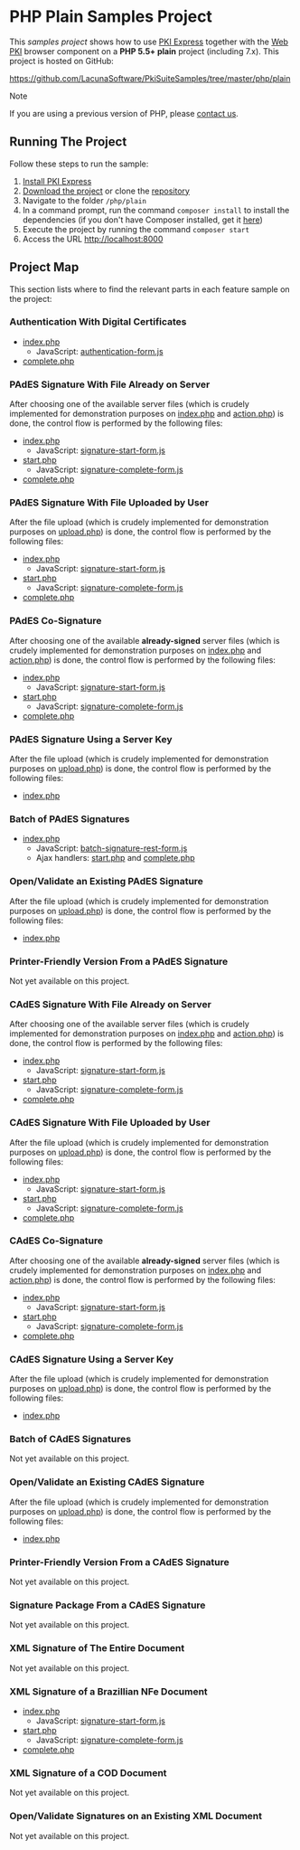 # PHP Plain Samples Project

This *samples project* shows how to use [PKI Express](../../index.md) together with the [Web PKI](../../../web-pki/index.md) browser component on a **PHP 5.5+ plain** project (including 7.x). This project is hosted on GitHub:

<https://github.com/LacunaSoftware/PkiSuiteSamples/tree/master/php/plain>

> [!NOTE]
> If you are using a previous version of PHP, please [contact us](https://www.lacunasoftware.com/en/home/purchase).

## Running The Project

Follow these steps to run the sample:

1. [Install PKI Express](../setup/index.md)
1. [Download the project](https://github.com/LacunaSoftware/PkiSuiteSamples/archive/master.zip) or clone the [repository](https://github.com/LacunaSoftware/PkiSuiteSamples.git)
1. Navigate to the folder `/php/plain`
1. In a command prompt, run the command `composer install` to install the dependencies
   (if you don't have Composer installed, get it [here](https://getcomposer.org/))
1. Execute the project by running the command `composer start`
1. Access the URL <http://localhost:8000>

## Project Map

This section lists where to find the relevant parts in each feature sample on the project:

### Authentication With Digital Certificates

- [index.php](https://github.com/LacunaSoftware/PkiSuiteSamples/blob/master/php/plain/public/authentication-express/index.php)
  - JavaScript: [authentication-form.js](https://github.com/LacunaSoftware/PkiSuiteSamples/blob/master/php/plain/public/scripts/authentication-form.js)
- [complete.php](https://github.com/LacunaSoftware/PkiSuiteSamples/blob/master/php/plain/public/authentication-express/complete.php)

### PAdES Signature With File Already on Server

After choosing one of the available server files (which is crudely implemented for demonstration purposes on [index.php](https://github.com/LacunaSoftware/PkiSuiteSamples/blob/master/php/plain/public/server-files/index.php) and [action.php](https://github.com/LacunaSoftware/PkiSuiteSamples/blob/master/php/plain/public/server-files/action.php)) is done, the control flow is performed by the following files:

- [index.php](https://github.com/LacunaSoftware/PkiSuiteSamples/blob/master/php/plain/public/pades-signature-express/index.php)
  - JavaScript: [signature-start-form.js](https://github.com/LacunaSoftware/PkiSuiteSamples/blob/master/php/plain/public/scripts/signature-start-form.js)
- [start.php](https://github.com/LacunaSoftware/PkiSuiteSamples/blob/master/php/plain/public/pades-signature-express/start.php)
  - JavaScript: [signature-complete-form.js](https://github.com/LacunaSoftware/PkiSuiteSamples/blob/master/php/plain/public/scripts/signature-complete-form.js)
- [complete.php](https://github.com/LacunaSoftware/PkiSuiteSamples/blob/master/php/plain/public/pades-signature-express/complete.php)

### PAdES Signature With File Uploaded by User

After the file upload (which is crudely implemented for demonstration purposes on [upload.php](https://github.com/LacunaSoftware/PkiSuiteSamples/blob/master/php/plain/public/upload.php)) is done, the control flow is performed by the following files:

- [index.php](https://github.com/LacunaSoftware/PkiSuiteSamples/blob/master/php/plain/public/pades-signature-express/index.php)
  - JavaScript: [signature-start-form.js](https://github.com/LacunaSoftware/PkiSuiteSamples/blob/master/php/plain/public/scripts/signature-start-form.js)
- [start.php](https://github.com/LacunaSoftware/PkiSuiteSamples/blob/master/php/plain/public/pades-signature-express/start.php)
  - JavaScript: [signature-complete-form.js](https://github.com/LacunaSoftware/PkiSuiteSamples/blob/master/php/plain/public/scripts/signature-complete-form.js)
- [complete.php](https://github.com/LacunaSoftware/PkiSuiteSamples/blob/master/php/plain/public/pades-signature-express/complete.php)

### PAdES Co-Signature

After choosing one of the available **already-signed** server files (which is crudely implemented for demonstration purposes on [index.php](https://github.com/LacunaSoftware/PkiSuiteSamples/blob/master/php/plain/public/server-files/index.php) and [action.php](https://github.com/LacunaSoftware/PkiSuiteSamples/blob/master/php/plain/public/server-files/action.php)) is done, the control flow is performed by the following files:

- [index.php](https://github.com/LacunaSoftware/PkiSuiteSamples/blob/master/php/plain/public/pades-signature-express/index.php)
  - JavaScript: [signature-start-form.js](https://github.com/LacunaSoftware/PkiSuiteSamples/blob/master/php/plain/public/scripts/signature-start-form.js)
- [start.php](https://github.com/LacunaSoftware/PkiSuiteSamples/blob/master/php/plain/public/pades-signature-express/start.php)
  - JavaScript: [signature-complete-form.js](https://github.com/LacunaSoftware/PkiSuiteSamples/blob/master/php/plain/public/scripts/signature-complete-form.js)
- [complete.php](https://github.com/LacunaSoftware/PkiSuiteSamples/blob/master/php/plain/public/pades-signature-express/complete.php)

### PAdES Signature Using a Server Key

After the file upload (which is crudely implemented for demonstration purposes on [upload.php](https://github.com/LacunaSoftware/PkiSuiteSamples/blob/master/php/plain/public/upload.php)) is done, the control flow is performed by the following files:

- [index.php](https://github.com/LacunaSoftware/PkiSuiteSamples/blob/master/php/plain/public/pades-server-key-express/index.php)

### Batch of PAdES Signatures

- [index.php](https://github.com/LacunaSoftware/PkiSuiteSamples/blob/master/php/plain/public/batch-pades-signature-rest/index.php)
  - JavaScript: [batch-signature-rest-form.js](https://github.com/LacunaSoftware/PkiSuiteSamples/blob/master/php/plain/public/scripts/batch-signature-rest-form.js)
  - Ajax handlers: [start.php](https://github.com/LacunaSoftware/PkiSuiteSamples/blob/master/php/plain/public/batch-pades-signature-rest/start.php) and [complete.php](https://github.com/LacunaSoftware/PkiSuiteSamples/blob/master/php/plain/public/batch-pades-signature-rest/complete.php)

### Open/Validate an Existing PAdES Signature

After the file upload (which is crudely implemented for demonstration purposes on [upload.php](https://github.com/LacunaSoftware/PkiSuiteSamples/blob/master/php/plain/public/upload.php)) is done, the control flow is performed by the following files:

- [index.php](https://github.com/LacunaSoftware/PkiSuiteSamples/blob/master/php/plain/public/open-pades-rest/index.php)

### Printer-Friendly Version From a PAdES Signature

Not yet available on this project.

### CAdES Signature With File Already on Server

After choosing one of the available server files (which is crudely implemented for demonstration purposes on [index.php](https://github.com/LacunaSoftware/PkiSuiteSamples/blob/master/php/plain/public/server-files/index.php) and [action.php](https://github.com/LacunaSoftware/PkiSuiteSamples/blob/master/php/plain/public/server-files/action.php)) is done, the control flow is performed by the following files:

- [index.php](https://github.com/LacunaSoftware/PkiSuiteSamples/blob/master/php/plain/public/cades-signature-express/index.php)
  - JavaScript: [signature-start-form.js](https://github.com/LacunaSoftware/PkiSuiteSamples/blob/master/php/plain/public/scripts/signature-start-form.js)
- [start.php](https://github.com/LacunaSoftware/PkiSuiteSamples/blob/master/php/plain/public/cades-signature-express/start.php)
  - JavaScript: [signature-complete-form.js](https://github.com/LacunaSoftware/PkiSuiteSamples/blob/master/php/plain/public/scripts/signature-complete-form.js)
- [complete.php](https://github.com/LacunaSoftware/PkiSuiteSamples/blob/master/php/plain/public/cades-signature-express/complete.php)

### CAdES Signature With File Uploaded by User

After the file upload (which is crudely implemented for demonstration purposes on [upload.php](https://github.com/LacunaSoftware/PkiSuiteSamples/blob/master/php/plain/public/upload.php)) is done, the control flow is performed by the following files:

- [index.php](https://github.com/LacunaSoftware/PkiSuiteSamples/blob/master/php/plain/public/cades-signature-express/index.php)
  - JavaScript: [signature-start-form.js](https://github.com/LacunaSoftware/PkiSuiteSamples/blob/master/php/plain/public/scripts/signature-start-form.js)
- [start.php](https://github.com/LacunaSoftware/PkiSuiteSamples/blob/master/php/plain/public/cades-signature-express/start.php)
  - JavaScript: [signature-complete-form.js](https://github.com/LacunaSoftware/PkiSuiteSamples/blob/master/php/plain/public/scripts/signature-complete-form.js)
- [complete.php](https://github.com/LacunaSoftware/PkiSuiteSamples/blob/master/php/plain/public/cades-signature-express/complete.php)

### CAdES Co-Signature

After choosing one of the available **already-signed** server files (which is crudely implemented for demonstration purposes on [index.php](https://github.com/LacunaSoftware/PkiSuiteSamples/blob/master/php/plain/public/server-files/index.php) and [action.php](https://github.com/LacunaSoftware/PkiSuiteSamples/blob/master/php/plain/public/server-files/action.php)) is done, the control flow is performed by the following files:

- [index.php](https://github.com/LacunaSoftware/PkiSuiteSamples/blob/master/php/plain/public/cades-signature-express/index.php)
  - JavaScript: [signature-start-form.js](https://github.com/LacunaSoftware/PkiSuiteSamples/blob/master/php/plain/public/scripts/signature-start-form.js)
- [start.php](https://github.com/LacunaSoftware/PkiSuiteSamples/blob/master/php/plain/public/cades-signature-express/start.php)
  - JavaScript: [signature-complete-form.js](https://github.com/LacunaSoftware/PkiSuiteSamples/blob/master/php/plain/public/scripts/signature-complete-form.js)
- [complete.php](https://github.com/LacunaSoftware/PkiSuiteSamples/blob/master/php/plain/public/cades-signature-express/complete.php)

### CAdES Signature Using a Server Key

After the file upload (which is crudely implemented for demonstration purposes on [upload.php](https://github.com/LacunaSoftware/PkiSuiteSamples/blob/master/php/plain/public/upload.php)) is done, the control flow is performed by the following files:

- [index.php](https://github.com/LacunaSoftware/PkiSuiteSamples/blob/master/php/plain/public/cades-server-key-express/index.php)

### Batch of CAdES Signatures

Not yet available on this project.

### Open/Validate an Existing CAdES Signature

After the file upload (which is crudely implemented for demonstration purposes on [upload.php](https://github.com/LacunaSoftware/PkiSuiteSamples/blob/master/php/plain/public/upload.php)) is done, the control flow is performed by the following files:

- [index.php](https://github.com/LacunaSoftware/PkiSuiteSamples/blob/master/php/plain/public/open-cades-express/index.php)

### Printer-Friendly Version From a CAdES Signature

Not yet available on this project.

### Signature Package From a CAdES Signature

Not yet available on this project.

### XML Signature of The Entire Document

Not yet available on this project.

### XML Signature of a Brazillian NFe Document

- [index.php](https://github.com/LacunaSoftware/PkiSuiteSamples/blob/master/php/plain/public/xml-nfe-signature-express/index.php)
  - JavaScript: [signature-start-form.js](https://github.com/LacunaSoftware/PkiSuiteSamples/blob/master/php/plain/public/scripts/signature-start-form.js)
- [start.php](https://github.com/LacunaSoftware/PkiSuiteSamples/blob/master/php/plain/public/xml-nfe-signature-express/start.php)
  - JavaScript: [signature-complete-form.js](https://github.com/LacunaSoftware/PkiSuiteSamples/blob/master/php/plain/public/scripts/signature-complete-form.js)
- [complete.php](https://github.com/LacunaSoftware/PkiSuiteSamples/blob/master/php/plain/public/xml-nfe-signature-express/complete.php)

### XML Signature of a COD Document

Not yet available on this project.

### Open/Validate Signatures on an Existing XML Document

Not yet available on this project.
